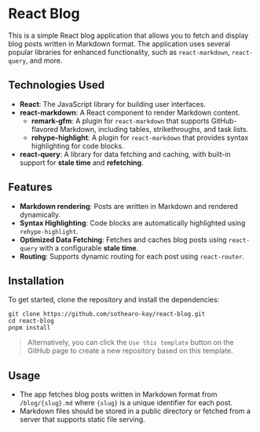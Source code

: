 # React Blog

This is a simple React blog application that allows you to fetch and display blog posts written in Markdown format. The application uses several popular libraries for enhanced functionality, such as `react-markdown`, `react-query`, and more.

## Technologies Used

- **React**: The JavaScript library for building user interfaces.
- **react-markdown**: A React component to render Markdown content.
  - **remark-gfm**: A plugin for `react-markdown` that supports GitHub-flavored Markdown, including tables, strikethroughs, and task lists.
  - **rehype-highlight**: A plugin for `react-markdown` that provides syntax highlighting for code blocks.
- **react-query**: A library for data fetching and caching, with built-in support for **stale time** and **refetching**.

## Features

- **Markdown rendering**: Posts are written in Markdown and rendered dynamically.
- **Syntax Highlighting**: Code blocks are automatically highlighted using `rehype-highlight`.
- **Optimized Data Fetching**: Fetches and caches blog posts using `react-query` with a configurable **stale time**.
- **Routing**: Supports dynamic routing for each post using `react-router`.

## Installation

To get started, clone the repository and install the dependencies:

```
git clone https://github.com/sothearo-kay/react-blog.git
cd react-blog
pnpm install
```

> Alternatively, you can click the `Use this template` button on the GitHub page to create a new repository based on this template.

## Usage

- The app fetches blog posts written in Markdown format from `/blog/{slug}.md` where `{slug}` is a unique identifier for each post.
- Markdown files should be stored in a public directory or fetched from a server that supports static file serving.
